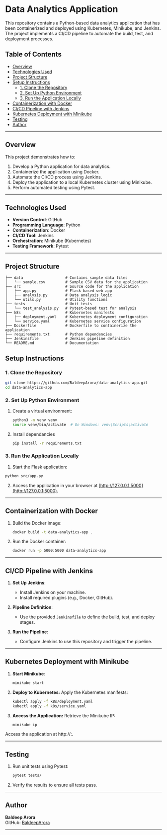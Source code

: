 # Data Analytics Application

This repository contains a Python-based data analytics application that has been containerized and deployed using Kubernetes, Minikube, and Jenkins. The project implements a CI/CD pipeline to automate the build, test, and deployment processes.

## Table of Contents

- [Overview](#overview)
- [Technologies Used](#technologies-used)
- [Project Structure](#project-structure)
- [Setup Instructions](#setup-instructions)
  - [1. Clone the Repository](#1-clone-the-repository)
  - [2. Set Up Python Environment](#2-set-up-python-environment)
  - [3. Run the Application Locally](#3-run-the-application-locally)
- [Containerization with Docker](#containerization-with-docker)
- [CI/CD Pipeline with Jenkins](#cicd-pipeline-with-jenkins)
- [Kubernetes Deployment with Minikube](#kubernetes-deployment-with-minikube)
- [Testing](#testing)
- [Author](#author)

---

## Overview

This project demonstrates how to:
1. Develop a Python application for data analytics.
2. Containerize the application using Docker.
3. Automate the CI/CD process using Jenkins.
4. Deploy the application to a local Kubernetes cluster using Minikube.
5. Perform automated testing using Pytest.

---

## Technologies Used

- **Version Control**: GitHub
- **Programming Language**: Python
- **Containerization**: Docker
- **CI/CD Tool**: Jenkins
- **Orchestration**: Minikube (Kubernetes)
- **Testing Framework**: Pytest

---

## Project Structure

```plaintext
├── data                   # Contains sample data files
│   └── sample.csv         # Sample CSV data for the application
├── src                    # Source code for the application
│   ├── app.py             # Flask-based web app
│   ├── analysis.py        # Data analysis logic
│   └── utils.py           # Utility functions
├── tests                  # Unit tests
│   └── test_analysis.py   # Pytest-based test for analysis
├── k8s                    # Kubernetes manifests
│   ├── deployment.yaml    # Kubernetes deployment configuration
│   └── service.yaml       # Kubernetes service configuration
├── Dockerfile             # Dockerfile to containerize the application
├── requirements.txt       # Python dependencies
├── Jenkinsfile            # Jenkins pipeline definition
└── README.md              # Documentation
```

## Setup Instructions

### 1. Clone the Repository

```bash
git clone https://github.com/BaldeepArora/data-analytics-app.git
cd data-analytics-app
```
### 2. Set Up Python Environment

1. Create a virtual environment:
   ```bash
   python3 -m venv venv
   source venv/bin/activate  # On Windows: venv\Scripts\activate
   ```
2. Install dependancies
   ```bash
   pip install -r requirements.txt
   ```
### 3. Run the Application Locally

  1. Start the Flask application:
   ```bash
   python src/app.py
   ```
  2. Access the application in your browser at [http://127.0.0.1:5000](http://127.0.0.1:5000).

---

## Containerization with Docker

1. Build the Docker image:
   ```bash
   docker build -t data-analytics-app .
   ```
2. Run the Docker container:
   ```bash
   docker run -p 5000:5000 data-analytics-app
   ```

---
   
## CI/CD Pipeline with Jenkins

1. **Set Up Jenkins**:
   - Install Jenkins on your machine.
   - Install required plugins (e.g., Docker, GitHub).

2. **Pipeline Definition**:
   - Use the provided `Jenkinsfile` to define the build, test, and deploy stages.

3. **Run the Pipeline**:
   - Configure Jenkins to use this repository and trigger the pipeline.

---

## Kubernetes Deployment with Minikube

1. **Start Minikube**:
   ```bash
   minikube start
   ```
2. **Deploy to Kubernetes:** Apply the Kubernetes manifests:
   ```bash
   kubectl apply -f k8s/deployment.yaml
   kubectl apply -f k8s/service.yaml
   ```
3. **Access the Application:** Retrieve the Minikube IP:
   ```bash
   minikube ip
   ```
Access the application at http://<minikube-ip>:<node-port>.

---

## Testing

1. Run unit tests using Pytest:
   ```bash
   pytest tests/
   ```
2. Verify the results to ensure all tests pass.

---

## Author

**Baldeep Arora**  
GitHub: [BaldeepArora](https://github.com/BaldeepArora)

---




